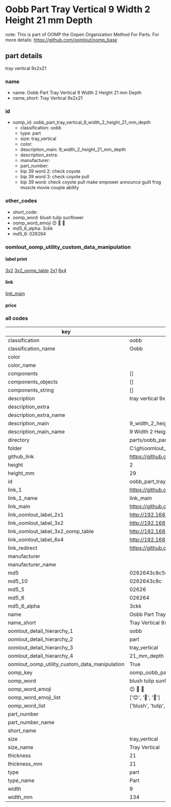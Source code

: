 # Oobb Part Tray Vertical 9 Width 2 Height 21 mm Depth  

note: This is part of OOMP the Oopen Organization Method For Parts. For more details: https://github.com/oomlout/oomp_base

##  part details
  



tray vertical 9x2x21



### name
* name: Oobb Part Tray Vertical 9 Width 2 Height 21 mm Depth
* name_short: Tray Vertical 9x2x21 
### id
* oomp_id: oobb_part_tray_vertical_9_width_2_height_21_mm_depth
  * classification: oobb
  * type: part
  * size: tray_vertical
  * color: 
  * description_main: 9_width_2_height_21_mm_depth
  * description_extra: 
  * manufacturer: 
  * part_number: 
  * bip 39 word 2: check coyote
  * bip 39 word 3: check coyote pull
  * bip 39 word: check coyote pull make empower announce guilt frog muscle movie couple ability

### other_codes
* short_code: 
* oomp_word: blush tulip sunflower
* oomp_word_emoji :blush: :tulip: :sunflower:
* md5_6_alpha: 3ckk
* md5_6: 026264






### oomlout_oomp_utility_custom_data_manipulation
#### label print
[3x2](http://192.168.1.245:1112/?label=oomp%203ckk)
[3x2_oomp_table](http://192.168.1.108:1112/?label=oomp%203ckk)
[2x1](http://192.168.1.242:1112/?label=oomp%203ckk)
[6x4](http://192.168.1.55:1112/?label=oomp%203ckk)    

#### link

[link_main](https://github.com/oomlout/oomlout_oobb_version_4_generated_parts/tree/main/navigation_oomp/oobb/part/tray_vertical/9_width_2_height_21_mm_depth/part)                              

#### price







### all codes 
| key | value |  
| --- | --- |  
| classification | oobb |  
| classification_name | Oobb |  
| color |  |  
| color_name |  |  
| components | [] |  
| components_objects | [] |  
| components_string | [] |  
| description | tray vertical 9x2x21 |  
| description_extra |  |  
| description_extra_name |  |  
| description_main | 9_width_2_height_21_mm_depth |  
| description_main_name | 9 Width 2 Height 21 mm Depth |  
| directory | parts/oobb_part_tray_vertical_9_width_2_height_21_mm_depth |  
| folder | C:\gh\oomlout_oobb_version_4_generated_parts\parts\oobb_part_tray_vertical_9_width_2_height_21_mm_depth |  
| github_link | https://github.com/oomlout/oomlout_oomp_part_src/tree/main/parts/oobb_part_tray_vertical_9_width_2_height_21_mm_depth |  
| height | 2 |  
| height_mm | 29 |  
| id | oobb_part_tray_vertical_9_width_2_height_21_mm_depth |  
| link_1 | https://github.com/oomlout/oomlout_oobb_version_4_generated_parts/tree/main/navigation_oomp/oobb/part/tray_vertical/9_width_2_height_21_mm_depth/part |  
| link_1_name | link_main |  
| link_main | https://github.com/oomlout/oomlout_oobb_version_4_generated_parts/tree/main/navigation_oomp/oobb/part/tray_vertical/9_width_2_height_21_mm_depth/part |  
| link_oomlout_label_2x1 | http://192.168.1.242:1112/?label=oomp%203ckk |  
| link_oomlout_label_3x2 | http://192.168.1.245:1112/?label=oomp%203ckk |  
| link_oomlout_label_3x2_oomp_table | http://192.168.1.108:1112/?label=oomp%203ckk |  
| link_oomlout_label_6x4 | http://192.168.1.55:1112/?label=oomp%203ckk |  
| link_redirect | https://github.com/oomlout/oomlout_oobb_version_4_generated_parts/tree/main/parts/oobb_tray_vertical_09_02_21 |  
| manufacturer |  |  
| manufacturer_name |  |  
| md5 | 0262643c8c5d2cf4252488695a8c6938 |  
| md5_10 | 0262643c8c |  
| md5_5 | 02626 |  
| md5_6 | 026264 |  
| md5_6_alpha | 3ckk |  
| name | Oobb Part Tray Vertical 9 Width 2 Height 21 mm Depth |  
| name_short | Tray Vertical 9x2x21  |  
| oomlout_detail_hierarchy_1 | oobb |  
| oomlout_detail_hierarchy_2 | part |  
| oomlout_detail_hierarchy_3 | tray_vertical |  
| oomlout_detail_hierarchy_4 | 21_mm_depth |  
| oomlout_oomp_utility_custom_data_manipulation | True |  
| oomp_key | oomp_oobb_part_tray_vertical_9_width_2_height_21_mm_depth |  
| oomp_word | blush tulip sunflower |  
| oomp_word_emoji | :blush: :tulip: :sunflower: |  
| oomp_word_emoji_list | [':blush:', ':tulip:', ':sunflower:'] |  
| oomp_word_list | ['blush', 'tulip', 'sunflower'] |  
| part_number |  |  
| part_number_name |  |  
| short_name |  |  
| size | tray_vertical |  
| size_name | Tray Vertical |  
| thickness | 21 |  
| thickness_mm | 21 |  
| type | part |  
| type_name | Part |  
| width | 9 |  
| width_mm | 134 |  
